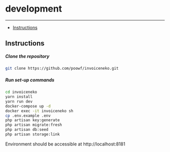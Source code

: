 # development

---

-   [Instructions](#section-1)

<a name="section-1"></a>

## Instructions

##### Clone the repository

```bash
git clone https://github.com/poowf/invoiceneko.git
```

##### Run set-up commands

```bash
cd invoiceneko
yarn install
yarn run dev
docker-compose up -d
docker exec -it invoiceneko sh
cp .env.example .env
php artisan key:generate
php artisan migrate:fresh
php artisan db:seed
php artisan storage:link
```

Environment should be accessible at http://localhost:8181
